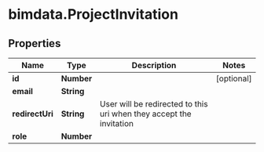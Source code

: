 # bimdata.ProjectInvitation

## Properties
Name | Type | Description | Notes
------------ | ------------- | ------------- | -------------
**id** | **Number** |  | [optional] 
**email** | **String** |  | 
**redirectUri** | **String** | User will be redirected to this uri when they accept the invitation | 
**role** | **Number** |  | 


